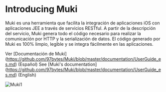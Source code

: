 Introducing Muki
================

Muki es una herramienta que facilita la integración de aplicaciones iOS con aplicaciones JEE a través de servicios RESTful. A partir de la descripción del servicio, Muki genera todo el código necesario para realizar la comunicación por HTTP y la serialización de datos. El código generado por Muki es 100% limpio, legible y se integra fácilmente en las aplicaciones.

Ver [Documentación de Muki] (https://github.com/97bytes/Muki/blob/master/documentation/UserGuide_es.md) (Español)
See [Muki's documentation] (https://github.com/97bytes/Muki/blob/master/documentation/UserGuide_es.md) (English)

![Muki1](https://raw.github.com/97bytes/Muki/master/documentation/Muki1_es.png)

